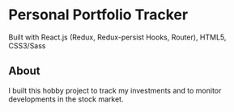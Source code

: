 # Personal Portfolio Tracker
Built with React.js (Redux, Redux-persist Hooks, Router), HTML5, CSS3/Sass

## About
I built this hobby project to track my investments and to monitor developments in the stock market.